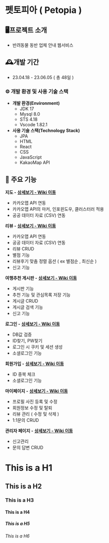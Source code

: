 펫토피아 ( Petopia )
=============
## 🖥️프로젝트 소개
* 반려동물 동반 업체 안내 웹서비스

## 🕰️개발 기간
* 23.04.18 - 23.06.05 ( 총 48일 )

### ⚙️ 개발 환경 및 사용 기술 스택
* **개발 환경(Environment)**
  * JDK 17
  * Mysql 8.0
  * STS 4.18
  * Vscode 1.82.1
* **사용 기술 스택(Technology Stack)**
  * JPA
  * HTML
  * React
  * CSS
  * JavaScript
  * KakaoMap API

## 📌 주요 기능
**지도 -** **[상세보기 - Wiki 이동](https://github.com/dlrdyd97/Petopia_FE/wiki/%EC%A7%80%EB%8F%84-(-Map-)-%EA%B8%B0%EB%8A%A5-%EC%86%8C%EA%B0%9C--(-FE-))**
* 카카오맵 API 연동
* 카카오맵 API의 마커, 인포윈도우, 클러스터러 적용
* 공공 데이터 자료 (CSV) 연동

**리뷰 -** **[상세보기 - Wiki 이동](https://github.com/dlrdyd97/Petopia_FE/wiki/%EB%A6%AC%EB%B7%B0-%EA%B8%B0%EB%8A%A5-%EC%86%8C%EA%B0%9C-(-FE-))**
* 카카오맵 API 연동
* 공공 데이터 자료 (CSV) 연동
* 리뷰 CRUD
* 별점 기능
* 리뷰후기 맞춤 정렬 옵션 ( ex 별점순 , 최신순 )
* 신고 기능

**여행추천 게시판 -** **[상세보기 - Wiki 이동](https://github.com/dlrdyd97/Petopia_FE/wiki/%EC%97%AC%ED%96%89%EC%B6%94%EC%B2%9C-%EA%B8%B0%EB%8A%A5-%EC%86%8C%EA%B0%9C-(-FE-))**
* 게시판 기능
* 추천 기능 및 관심목록 저장 기능
* 게시글 CRUD
* 게시글 검색 기능
* 신고 기능

**로그인 -** **[상세보기 - Wiki 이동](https://github.com/dlrdyd97/Petopia_FE/wiki/%EB%A1%9C%EA%B7%B8%EC%9D%B8-%EA%B8%B0%EB%8A%A5-%EC%86%8C%EA%B0%9C-(-FE-))**
* DB값 검증
* ID찾기, PW찾기
* 로그인 시 쿠키 및 세션 생성
* 소셜로그인 기능

**회원가입 -** **[상세보기 - Wiki 이동](https://github.com/dlrdyd97/Petopia_FE/wiki/%ED%9A%8C%EC%9B%90%EA%B0%80%EC%9E%85-%EA%B8%B0%EB%8A%A5-%EC%86%8C%EA%B0%9C-(-FE-))**
* ID 중복 체크
* 소셜로그인 기능

**마이페이지 -** **[상세보기 - Wiki 이동](https://github.com/dlrdyd97/Petopia_FE/wiki/%EB%A7%88%EC%9D%B4%ED%8E%98%EC%9D%B4%EC%A7%80-%EA%B8%B0%EB%8A%A5-%EC%86%8C%EA%B0%9C-(-FE-))**
* 프로필 사진 등록 및 수정
* 회원정보 수정 및 탈퇴
* 리뷰 관리 ( 수정 및 삭제 )
* 1:1문의 CRUD

**관리자 페이지 -** **[상세보기 - Wiki 이동](https://github.com/dlrdyd97/Petopia_FE/wiki/%EA%B4%80%EB%A6%AC%EC%9E%90%ED%8E%98%EC%9D%B4%EC%A7%80-%EA%B8%B0%EB%8A%A5-%EC%86%8C%EA%B0%9C-(-FE-))**
* 신고관리
* 문의 답변 CRUD

# This is a H1
## This is a H2
### This is a H3
#### This is a H4
##### This is a H5
###### This is a H6
